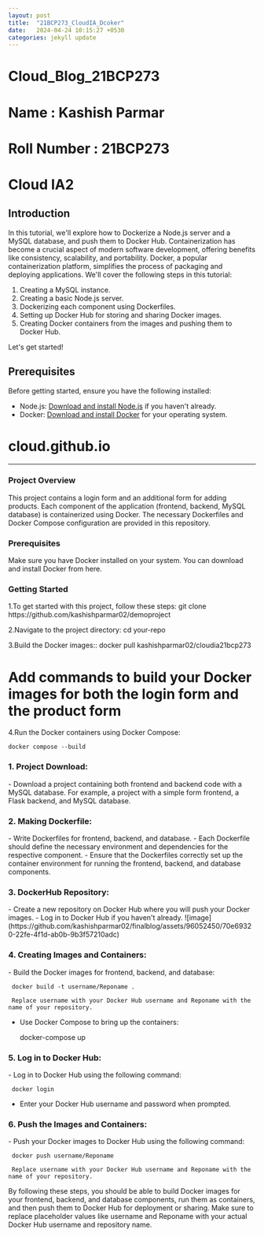 ```yaml
---
layout: post
title:  "21BCP273_CloudIA_Dcoker"
date:   2024-04-24 10:15:27 +0530
categories: jekyll update
---
```


# Cloud_Blog_21BCP273


<h1>Name : Kashish Parmar </h1>

<h1>Roll Number : 21BCP273</h1>

<h1>Cloud IA2</h1>

## Introduction
In this tutorial, we'll explore how to Dockerize a Node.js server and a MySQL database, and push them to Docker Hub. Containerization has become a crucial aspect of modern software development, offering benefits like consistency, scalability, and portability. Docker, a popular containerization platform, simplifies the process of packaging and deploying applications. We'll cover the following steps in this tutorial:

1. Creating a MySQL instance.
2. Creating a basic Node.js server.
3. Dockerizing each component using Dockerfiles.
4. Setting up Docker Hub for storing and sharing Docker images.
5. Creating Docker containers from the images and pushing them to Docker Hub.

Let's get started!

## Prerequisites
Before getting started, ensure you have the following installed:
- Node.js: [Download and install Node.js](https://nodejs.org/) if you haven't already.
- Docker: [Download and install Docker](https://www.docker.com/get-started) for your operating system.

# cloud.github.io
<hr />



<h3>Project Overview</h3>
This project contains a login form and an additional form for adding products. Each component of the application (frontend, backend, MySQL database) is containerized using Docker. The necessary Dockerfiles and Docker Compose configuration are provided in this repository.

<h3>Prerequisites</h3>
Make sure you have Docker installed on your system. You can download and install Docker from here.

<h3>Getting Started</h3>
1.To get started with this project, follow these steps:
  git clone https://github.com/kashishparmar02/demoproject
  
2.Navigate to the project directory:
  cd your-repo
  
3.Build the Docker images::
  docker pull kashishparmar02/cloudia21bcp273
  
# Add commands to build your Docker images for both the login form and the product form
4.Run the Docker containers using Docker Compose:
  
```docker compose --build```


<h3>1. Project Download:</h3>
   - Download a project containing both frontend and backend code with a MySQL database. For example, a project with a simple form frontend, a Flask backend, and MySQL database.

<h3>2. Making Dockerfile:</h3>
   - Write Dockerfiles for frontend, backend, and database.
   - Each Dockerfile should define the necessary environment and dependencies for the respective component.
   - Ensure that the Dockerfiles correctly set up the container environment for running the frontend, backend, and database components.

<h3>3. DockerHub Repository:</h3>
   - Create a new repository on Docker Hub where you will push your Docker images.
   - Log in to Docker Hub if you haven't already.
   ![image](https://github.com/kashishparmar02/finalblog/assets/96052450/70e69320-22fe-4f1d-ab0b-9b3f57210adc)


<h3>4. Creating Images and Containers:</h3>
   - Build the Docker images for frontend, backend, and database:
     
     docker build -t username/Reponame .
     
     Replace username with your Docker Hub username and Reponame with the name of your repository.
   - Use Docker Compose to bring up the containers:
     
     docker-compose up
    


<h3>5. Log in to Docker Hub:</h3>
   - Log in to Docker Hub using the following command:
     
     docker login
    
   - Enter your Docker Hub username and password when prompted.

<h3>6. Push the Images and Containers:</h3>
   - Push your Docker images to Docker Hub using the following command:
   
     docker push username/Reponame
    
     Replace username with your Docker Hub username and Reponame with the name of your repository.


By following these steps, you should be able to build Docker images for your frontend, backend, and database components, run them as containers, and then push them to Docker Hub for deployment or sharing. Make sure to replace placeholder values like username and Reponame with your actual Docker Hub username and repository name.